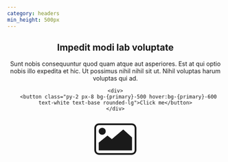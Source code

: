 ```yaml
---
category: headers
min_height: 500px
---
```


<header class="flex flex-col md:flex-row">
  <div class="flex-1 max-w-md py-16">
    <h2 class="text-4xl md:text-6xl font-semibold text-gray-800 leading-none mb-8">
      Impedit modi lab voluptate
    </h2>
    <p class="text-gray-600 text-base mb-8">Sunt nobis consequuntur quod quam atque aut asperiores. Est at qui optio nobis illo
      expedita et hic. Ut possimus
      nihil nihil sit ut. Nihil voluptas harum voluptas qui ad.</p>

    <div>
      <button class="py-2 px-8 bg-{primary}-500 hover:bg-{primary}-600 text-white text-base rounded-lg">Click me</button>
    </div>
  </div>
  <div class="flex-1">
    <div class="flex items-center justify-center h-full">
      <svg class="text-gray-500" width="100px" height="100px" version="1.1" xmlns="http://www.w3.org/2000/svg"
        xmlns:xlink="http://www.w3.org/1999/xlink" x="0px" y="0px" viewBox="0 0 1000 1000"
        enable-background="new 0 0 1000 1000" xml:space="preserve">
        <g>
          <path fill="currentColor"
            d="M881.1,132.5H118.9C59,132.5,10,181.5,10,241.4v517.3c0,59.9,49,108.9,108.9,108.9h762.2c59.9,0,108.9-49,108.9-108.9V241.4C990,181.5,941,132.5,881.1,132.5z M949.2,747.3c0,54.9-24.5,79.4-79.4,79.4H130.3c-54.9,0-79.4-24.5-79.4-79.4V252.7c0-54.9,24.5-79.4,79.4-79.4h739.5c54.9,0,79.4,24.5,79.4,79.4V747.3z M316.3,418.3L418.3,500l265.4-224.6l204.2,183.8v306.3H112.1V581.7L316.3,418.3z M193.8,234.6c-45.1,0-81.7,36.6-81.7,81.7s36.6,81.7,81.7,81.7s81.7-36.6,81.7-81.7S238.9,234.6,193.8,234.6z" />
        </g>
      </svg>
    </div>
  </div>
</header>
